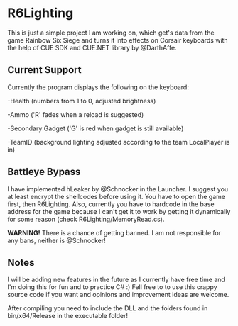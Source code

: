 # R6Lighting
This is just a simple project I am working on, which get's data from the game Rainbow Six Siege and turns it into effects on Corsair keyboards with the help of CUE SDK and CUE.NET library by @DarthAffe.

## Current Support

Currently the program displays the following on the keyboard:

-Health (numbers from 1 to 0, adjusted brightness)

-Ammo ('R' fades when a reload is suggested)

-Secondary Gadget ('G' is red when gadget is still available)

-TeamID (background lighting adjusted according to the team LocalPlayer is in)

## Battleye Bypass

I have implemented hLeaker by @Schnocker in the Launcher. I suggest you at least encrypt the shellcodes before using it. You have to open the game first, then R6Lighting. Also, currently you have to hardcode in the base address for the game because I can't get it to work by getting it dynamically for some reason (check R6Lighting/MemoryRead.cs).

**WARNING!** There is a chance of getting banned. I am not responsible for any bans, neither is @Schnocker!

## Notes

I will be adding new features in the future as I currently have free time and I'm doing this for fun and to practice C# :)
Fell free to to use this crappy source code if you want and opinions and improvement ideas are welcome.

After compiling you need to include the DLL and the folders found in bin/x64/Release in the executable folder!




